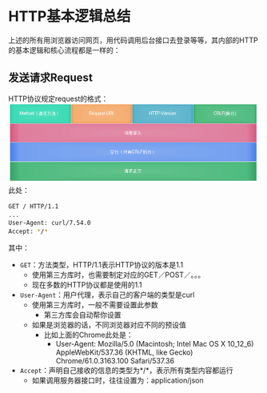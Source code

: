 # HTTP基本逻辑总结
上述的所有用浏览器访问网页，用代码调用后台接口去登录等等，其内部的HTTP的基本逻辑和核心流程都是一样的：
## 发送请求Request
HTTP协议规定request的格式：
![](assets/img/DB7AD0DA-1C42-4504-B8C5-D8DFCE4444A4.png)
此处：
```bash
GET / HTTP/1.1
...
User-Agent: curl/7.54.0
Accept: */*
```
其中：
- `GET`：方法类型，HTTP/1.1表示HTTP协议的版本是1.1
    - 使用第三方库时，也需要制定对应的GET／POST／。。。
    - 现在多数的HTTP协议都是使用的1.1
- `User-Agent`：用户代理，表示自己的客户端的类型是curl
    - 使用第三方库时，一般不需要设置此参数
        - 第三方库会自动帮你设置
    - 如果是浏览器的话，不同浏览器对应不同的预设值
        - 比如上面的Chrome此处是：
            - User-Agent: Mozilla/5.0 (Macintosh; Intel Mac OS X 10_12_6) AppleWebKit/537.36 (KHTML, like Gecko) Chrome/61.0.3163.100 Safari/537.36
- `Accept`：声明自己接收的信息的类型为*/*，表示所有类型内容都运行
    - 如果调用服务器接口时，往往设置为：application/json
